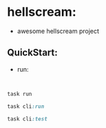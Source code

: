 # hellscream:

- awesome hellscream project

## QuickStart:

- run:

```ruby


task run

task cli:run

task cli:test



```